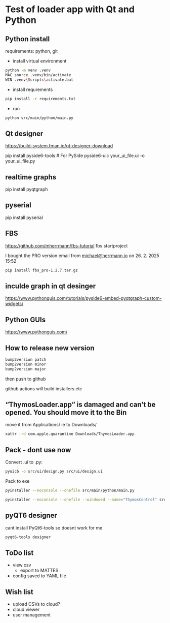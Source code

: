 # Test of loader app with Qt and Python

## Python install

requirements: python, git

- install virtual environment

```sh
python -m venv .venv
MAC source .venv/bin/activate
WIN .venv\Scripts\activate.bat
```

- install requrements

```sh
pip install -r requirements.txt
```

- run

```sh
python src/main/python/main.py
```

## Qt designer

<https://build-system.fman.io/qt-designer-download>

pip install pyside6-tools  # For PySide
pyside6-uic your_ui_file.ui -o your_ui_file.py

## realtime graphs

pip install pyqtgraph

## pyserial

pip install pyserial

## FBS

<https://github.com/mherrmann/fbs-tutorial>
fbs startproject

I bought the PRO version
email from <michael@herrmann.io> on 26. 2. 2025 15:52

```sh
pip install fbs_pro-1.2.7.tar.gz
```

## inculde graph in qt desinger

<https://www.pythonguis.com/tutorials/pyside6-embed-pyqtgraph-custom-widgets/>

## Python GUIs

<https://www.pythonguis.com/>

## How to release new version

```sh
bump2version patch
bump2version minor
bump2version major
```

then push to github

github actions will build installers etc

## “ThymosLoader.app” is damaged and can’t be opened. You should move it to the Bin

move it from Applications/ ie to Downloads/

```sh
xattr -rd com.apple.quarantine Downloads/ThymosLoader.app
```

## Pack - dont use now

Convert .ui to .py:

```sh
pyuic6 -o src/ui/design.py src/ui/design.ui
```

Pack to exe

```sh
pyinstaller --noconsole --onefile src/main/python/main.py
```

```sh
pyinstaller --noconsole --onefile --windowed --name="ThymosControl" src/main/python/main.py
```

## pyQT6 designer

cant install PyQt6-tools so doesnt work for me

```sh
pyqt6-tools designer
```

## ToDo list

- view csv
  - export to MATTES
- config saved to YAML file

## Wish list

- upload CSVs to cloud?
- cloud viewer
- user management

